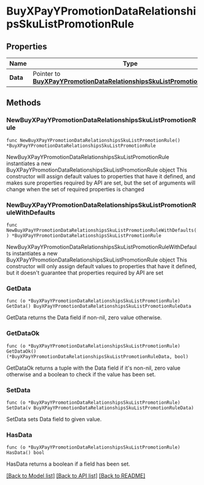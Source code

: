 # BuyXPayYPromotionDataRelationshipsSkuListPromotionRule

## Properties

Name | Type | Description | Notes
------------ | ------------- | ------------- | -------------
**Data** | Pointer to [**BuyXPayYPromotionDataRelationshipsSkuListPromotionRuleData**](BuyXPayYPromotionDataRelationshipsSkuListPromotionRuleData.md) |  | [optional] 

## Methods

### NewBuyXPayYPromotionDataRelationshipsSkuListPromotionRule

`func NewBuyXPayYPromotionDataRelationshipsSkuListPromotionRule() *BuyXPayYPromotionDataRelationshipsSkuListPromotionRule`

NewBuyXPayYPromotionDataRelationshipsSkuListPromotionRule instantiates a new BuyXPayYPromotionDataRelationshipsSkuListPromotionRule object
This constructor will assign default values to properties that have it defined,
and makes sure properties required by API are set, but the set of arguments
will change when the set of required properties is changed

### NewBuyXPayYPromotionDataRelationshipsSkuListPromotionRuleWithDefaults

`func NewBuyXPayYPromotionDataRelationshipsSkuListPromotionRuleWithDefaults() *BuyXPayYPromotionDataRelationshipsSkuListPromotionRule`

NewBuyXPayYPromotionDataRelationshipsSkuListPromotionRuleWithDefaults instantiates a new BuyXPayYPromotionDataRelationshipsSkuListPromotionRule object
This constructor will only assign default values to properties that have it defined,
but it doesn't guarantee that properties required by API are set

### GetData

`func (o *BuyXPayYPromotionDataRelationshipsSkuListPromotionRule) GetData() BuyXPayYPromotionDataRelationshipsSkuListPromotionRuleData`

GetData returns the Data field if non-nil, zero value otherwise.

### GetDataOk

`func (o *BuyXPayYPromotionDataRelationshipsSkuListPromotionRule) GetDataOk() (*BuyXPayYPromotionDataRelationshipsSkuListPromotionRuleData, bool)`

GetDataOk returns a tuple with the Data field if it's non-nil, zero value otherwise
and a boolean to check if the value has been set.

### SetData

`func (o *BuyXPayYPromotionDataRelationshipsSkuListPromotionRule) SetData(v BuyXPayYPromotionDataRelationshipsSkuListPromotionRuleData)`

SetData sets Data field to given value.

### HasData

`func (o *BuyXPayYPromotionDataRelationshipsSkuListPromotionRule) HasData() bool`

HasData returns a boolean if a field has been set.


[[Back to Model list]](../README.md#documentation-for-models) [[Back to API list]](../README.md#documentation-for-api-endpoints) [[Back to README]](../README.md)


